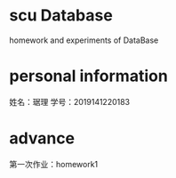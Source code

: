 # scu Database
homework and experiments of DataBase
# personal information
姓名：琚理
学号：2019141220183
# advance
第一次作业：homework1
